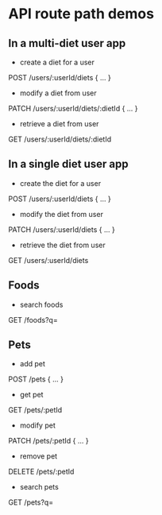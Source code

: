# API route path demos

## In a multi-diet user app

- create a diet for a user

POST /users/:userId/diets { ... }

- modify a diet from user

PATCH /users/:userId/diets/:dietId { ... }

- retrieve a diet from user

GET /users/:userId/diets/:dietId

## In a single diet user app

- create the diet for a user

POST /users/:userId/diets { ... }

- modify the diet from user

PATCH /users/:userId/diets { ... }

- retrieve the diet from user

GET /users/:userId/diets

## Foods

- search foods

GET /foods?q=<query>

## Pets

- add pet

POST /pets { ... }

- get pet

GET /pets/:petId

- modify pet

PATCH /pets/:petId { ... }

- remove pet

DELETE /pets/:petId

- search pets

GET /pets?q=<query>